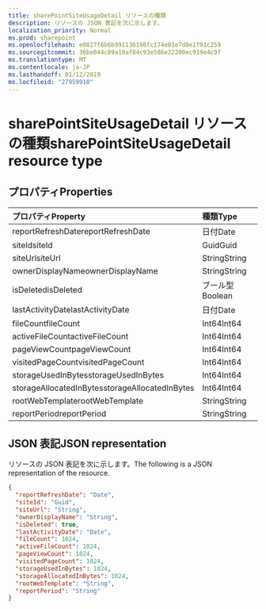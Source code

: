 ```yaml
---
title: sharePointSiteUsageDetail リソースの種類
description: リソースの JSON 表記を次に示します。
localization_priority: Normal
ms.prod: sharepoint
ms.openlocfilehash: e0827f6b6b991136198fc174e01e7d0e1f91c259
ms.sourcegitcommit: 36be044c89a19af84c93e586e22200ec919e4c9f
ms.translationtype: MT
ms.contentlocale: ja-JP
ms.lasthandoff: 01/12/2019
ms.locfileid: "27959910"
---
```

# <a name="sharepointsiteusagedetail-resource-type"></a><span data-ttu-id="925d5-103">sharePointSiteUsageDetail リソースの種類</span><span class="sxs-lookup"><span data-stu-id="925d5-103">sharePointSiteUsageDetail resource type</span></span>

## <a name="properties"></a><span data-ttu-id="925d5-104">プロパティ</span><span class="sxs-lookup"><span data-stu-id="925d5-104">Properties</span></span>

| <span data-ttu-id="925d5-105">プロパティ</span><span class="sxs-lookup"><span data-stu-id="925d5-105">Property</span></span>                | <span data-ttu-id="925d5-106">種類</span><span class="sxs-lookup"><span data-stu-id="925d5-106">Type</span></span>    |
| :---------------------- | :------ |
| <span data-ttu-id="925d5-107">reportRefreshDate</span><span class="sxs-lookup"><span data-stu-id="925d5-107">reportRefreshDate</span></span>       | <span data-ttu-id="925d5-108">日付</span><span class="sxs-lookup"><span data-stu-id="925d5-108">Date</span></span>    |
| <span data-ttu-id="925d5-109">siteId</span><span class="sxs-lookup"><span data-stu-id="925d5-109">siteId</span></span>                  | <span data-ttu-id="925d5-110">Guid</span><span class="sxs-lookup"><span data-stu-id="925d5-110">Guid</span></span>  |
| <span data-ttu-id="925d5-111">siteUrl</span><span class="sxs-lookup"><span data-stu-id="925d5-111">siteUrl</span></span>                 | <span data-ttu-id="925d5-112">String</span><span class="sxs-lookup"><span data-stu-id="925d5-112">String</span></span>  |
| <span data-ttu-id="925d5-113">ownerDisplayName</span><span class="sxs-lookup"><span data-stu-id="925d5-113">ownerDisplayName</span></span>        | <span data-ttu-id="925d5-114">String</span><span class="sxs-lookup"><span data-stu-id="925d5-114">String</span></span>  |
| <span data-ttu-id="925d5-115">isDeleted</span><span class="sxs-lookup"><span data-stu-id="925d5-115">isDeleted</span></span>               | <span data-ttu-id="925d5-116">ブール型</span><span class="sxs-lookup"><span data-stu-id="925d5-116">Boolean</span></span> |
| <span data-ttu-id="925d5-117">lastActivityDate</span><span class="sxs-lookup"><span data-stu-id="925d5-117">lastActivityDate</span></span>        | <span data-ttu-id="925d5-118">日付</span><span class="sxs-lookup"><span data-stu-id="925d5-118">Date</span></span>    |
| <span data-ttu-id="925d5-119">fileCount</span><span class="sxs-lookup"><span data-stu-id="925d5-119">fileCount</span></span>               | <span data-ttu-id="925d5-120">Int64</span><span class="sxs-lookup"><span data-stu-id="925d5-120">Int64</span></span>   |
| <span data-ttu-id="925d5-121">activeFileCount</span><span class="sxs-lookup"><span data-stu-id="925d5-121">activeFileCount</span></span>         | <span data-ttu-id="925d5-122">Int64</span><span class="sxs-lookup"><span data-stu-id="925d5-122">Int64</span></span>   |
| <span data-ttu-id="925d5-123">pageViewCount</span><span class="sxs-lookup"><span data-stu-id="925d5-123">pageViewCount</span></span>           | <span data-ttu-id="925d5-124">Int64</span><span class="sxs-lookup"><span data-stu-id="925d5-124">Int64</span></span>   |
| <span data-ttu-id="925d5-125">visitedPageCount</span><span class="sxs-lookup"><span data-stu-id="925d5-125">visitedPageCount</span></span>        | <span data-ttu-id="925d5-126">Int64</span><span class="sxs-lookup"><span data-stu-id="925d5-126">Int64</span></span>   |
| <span data-ttu-id="925d5-127">storageUsedInBytes</span><span class="sxs-lookup"><span data-stu-id="925d5-127">storageUsedInBytes</span></span>      | <span data-ttu-id="925d5-128">Int64</span><span class="sxs-lookup"><span data-stu-id="925d5-128">Int64</span></span>   |
| <span data-ttu-id="925d5-129">storageAllocatedInBytes</span><span class="sxs-lookup"><span data-stu-id="925d5-129">storageAllocatedInBytes</span></span> | <span data-ttu-id="925d5-130">Int64</span><span class="sxs-lookup"><span data-stu-id="925d5-130">Int64</span></span>   |
| <span data-ttu-id="925d5-131">rootWebTemplate</span><span class="sxs-lookup"><span data-stu-id="925d5-131">rootWebTemplate</span></span>         | <span data-ttu-id="925d5-132">String</span><span class="sxs-lookup"><span data-stu-id="925d5-132">String</span></span>  |
| <span data-ttu-id="925d5-133">reportPeriod</span><span class="sxs-lookup"><span data-stu-id="925d5-133">reportPeriod</span></span>            | <span data-ttu-id="925d5-134">String</span><span class="sxs-lookup"><span data-stu-id="925d5-134">String</span></span>  |

## <a name="json-representation"></a><span data-ttu-id="925d5-135">JSON 表記</span><span class="sxs-lookup"><span data-stu-id="925d5-135">JSON representation</span></span>

<span data-ttu-id="925d5-136">リソースの JSON 表記を次に示します。</span><span class="sxs-lookup"><span data-stu-id="925d5-136">The following is a JSON representation of the resource.</span></span>

<!-- {
  "blockType": "resource",
  "@odata.type": "microsoft.graph.sharePointSiteUsageDetail"
} -->

```json
{
  "reportRefreshDate": "Date", 
  "siteId": "Guid", 
  "siteUrl": "String", 
  "ownerDisplayName": "String", 
  "isDeleted": true, 
  "lastActivityDate": "Date", 
  "fileCount": 1024, 
  "activeFileCount": 1024, 
  "pageViewCount": 1024, 
  "visitedPageCount": 1024, 
  "storageUsedInBytes": 1024, 
  "storageAllocatedInBytes": 1024, 
  "rootWebTemplate": "String", 
  "reportPeriod": "String"
}
```
